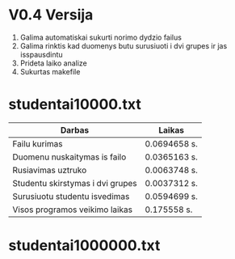 # V0.4 Versija
1. Galima automatiskai sukurti norimo dydzio failus
2. Galima rinktis kad duomenys butu surusiuoti i dvi grupes ir jas isspausdintu
3. Prideta laiko analize
4. Sukurtas makefile


# studentai10000.txt
|Darbas                          |Laikas      |
|--------------------------------|------------|
|Failu kurimas                   |0.0694658 s.|
|Duomenu nuskaitymas is failo    |0.0365163 s.|
|Rusiavimas uztruko              |0.0063748 s.|
|Studentu skirstymas i dvi grupes|0.0037312 s.|
|Surusiuotu studentu isvedimas   |0.0594699 s.|
|Visos programos veikimo laikas  |0.175558 s. |



# studentai1000000.txt

